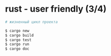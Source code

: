 
# rust - user friendly                         (3/4)

```bash
# жизненный цикл проекта

$ cargo new
$ cargo build
$ cargo test
$ cargo run
$ cargo doc












